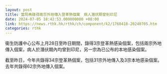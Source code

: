 ```yaml
---
layout: post
title: 當局再錄得兩宗外地傳入登革熱個案　病人潛伏期曾到印尼
date: 2024-07-05 18:42:53.000000000 +08:00
link: https://news.rthk.hk/rthk/ch/component/k2/1760418-20240705.htm
categories: rthk
---
```


衞生防護中心公布上月28日至昨日期間，錄得3宗登革熱感染個案，包括兩宗外地傳入個案，病人於潛伏期內均曾到印尼，另一宗為已公布的本地感染個案。

截至昨日，今年共錄得34宗登革熱個案，包括31宗外地傳入及3宗本地感染個案。去年共錄得62宗外地傳入個案。
